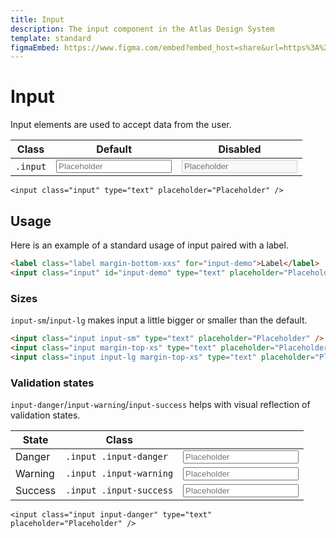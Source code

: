 ```yaml
---
title: Input
description: The input component in the Atlas Design System
template: standard
figmaEmbed: https://www.figma.com/embed?embed_host=share&url=https%3A%2F%2Fwww.figma.com%2Ffile%2FuVA2amRR71yJZ0GS6RI6zL%2F%25F0%259F%258C%259E-Atlas-Design-Library%3Fnode-id%3D506%253A1176
---
```


# Input

Input elements are used to accept data from the user.

| Class    | Default                                                       | Disabled                                                               |
| -------- | ------------------------------------------------------------- | ---------------------------------------------------------------------- |
| `.input` | <input class="input" type="text" placeholder="Placeholder" /> | <input class="input" type="text" placeholder="Placeholder" disabled /> |

```abut-html
<input class="input" type="text" placeholder="Placeholder" />
```

## Usage

Here is an example of a standard usage of input paired with a label.

```html
<label class="label margin-bottom-xxs" for="input-demo">Label</label>
<input class="input" id="input-demo" type="text" placeholder="Placeholder" />
```

### Sizes

`input-sm`/`input-lg` makes input a little bigger or smaller than the default.

```html
<input class="input input-sm" type="text" placeholder="Placeholder" />
<input class="input margin-top-xs" type="text" placeholder="Placeholder" />
<input class="input input-lg margin-top-xs" type="text" placeholder="Placeholder" />
```

### Validation states

`input-danger`/`input-warning`/`input-success` helps with visual reflection of validation states.

| State   | Class                   |                                                                             |
| ------- | ----------------------- | --------------------------------------------------------------------------- |
| Danger  | `.input .input-danger`  | <input class="input input-danger" type="text" placeholder="Placeholder" />  |
| Warning | `.input .input-warning` | <input class="input input-warning" type="text" placeholder="Placeholder" /> |
| Success | `.input .input-success` | <input class="input input-success" type="text" placeholder="Placeholder" /> |

```abut-html
<input class="input input-danger" type="text" placeholder="Placeholder" />
```
